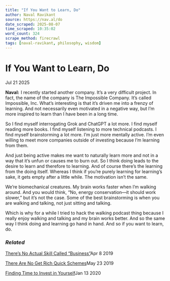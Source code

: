 ```yaml
---
title: "If You Want to Learn, Do"
author: Naval Ravikant
source: https://nav.al/do
date_scraped: 2025-08-07
time_scraped: 10:35:02
word_count: 324
scrape_method: firecrawl
tags: [naval-ravikant, philosophy, wisdom]
---
```


# If You Want to Learn, Do

Jul 21 2025

**Naval:**  I recently started another company. It’s a very difficult project. In fact, the name of the company is The Impossible Company. It’s called Impossible, Inc. What’s interesting is that it’s driven me into a frenzy of learning. And not necessarily even motivated in a negative way, but I’m more inspired to learn than I have been in a long time.

So I find myself interrogating Grok and ChatGPT a lot more. I find myself reading more books. I find myself listening to more technical podcasts. I find myself brainstorming a lot more. I’m just more mentally active. I’m even willing to meet more companies outside of investing because I’m learning from them.

And just being active makes me want to naturally learn more and not in a way that it’s unfun or causes me to burn out. So I think doing leads to the desire to learn and therefore to learning. And of course there’s the learning from the doing itself. Whereas I think if you’re purely learning for learning’s sake, it gets empty after a little while. The motivation isn’t the same.

We’re biomechanical creatures. My brain works faster when I’m walking around. And you would think, “No, energy conservation—it should work slower,” but it’s not the case. Some of the best brainstorming is when you are walking and talking, not just sitting and talking.

Which is why for a while I tried to hack the walking podcast thing because I really enjoy walking and talking and my brain works better. And so the same way I think doing and learning go hand in hand. And so if you want to learn, do.

### _Related_

[There’s No Actual Skill Called “Business”](https://nav.al/skill-business "There&#8217;s No Actual Skill Called “Business”")Apr 8 2019

[There Are No Get Rich Quick Schemes](https://nav.al/rich-quick "There Are No Get Rich Quick Schemes")May 23 2019

[Finding Time to Invest in Yourself](https://nav.al/finding-time "Finding Time to Invest in Yourself")Jan 13 2020
